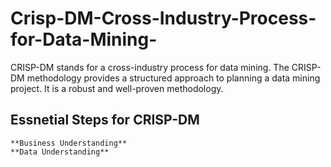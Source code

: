# Crisp-DM-Cross-Industry-Process-for-Data-Mining-
CRISP-DM stands for a cross-industry process for data mining. The CRISP-DM methodology provides a structured approach to planning a data mining project. It is a robust and well-proven methodology.

## Essnetial Steps for CRISP-DM
```
**Business Understanding** 
**Data Understanding**
```
